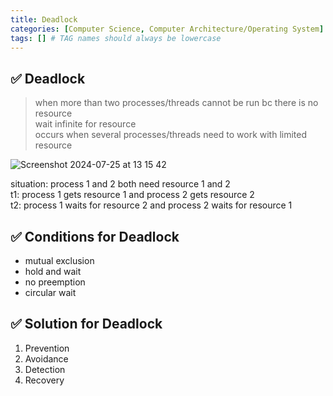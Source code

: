 ```yaml
---
title: Deadlock
categories: [Computer Science, Computer Architecture/Operating System]
tags: [] # TAG names should always be lowercase
---
```


## ✅ Deadlock

> when more than two processes/threads cannot be run bc there is no resource <br>
> wait infinite for resource <br>
> occurs when several processes/threads need to work with limited resource <br>

![Screenshot 2024-07-25 at 13 15 42](https://github.com/user-attachments/assets/94f5d409-9415-4636-9f87-6853792aab4a)

situation: process 1 and 2 both need resource 1 and 2 <br>
t1: process 1 gets resource 1 and process 2 gets resource 2 <br>
t2: process 1 waits for resource 2 and process 2 waits for resource 1 <br>

## ✅ Conditions for Deadlock

- mutual exclusion
- hold and wait
- no preemption
- circular wait

## ✅ Solution for Deadlock

1. Prevention <br>
2. Avoidance <br>
3. Detection <br>
4. Recovery <br>
   <br>
